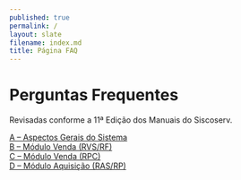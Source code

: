 ```yaml
---
published: true
permalink: /
layout: slate
filename: index.md
title: Página FAQ
---
```


# Perguntas Frequentes


Revisadas conforme a 11ª Edição dos Manuais do Siscoserv.

[A – Aspectos Gerais do Sistema](/aspectos-gerais-do-sistema)  
[B – Módulo Venda (RVS/RF)](/modulo-de-venda)  
[C – Módulo Venda (RPC)](/modulo-de-venda-RPC)  
[D – Módulo Aquisição (RAS/RP)](/modulo-aquisicao)  
